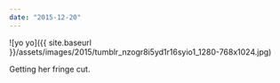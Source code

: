 ```yaml
---
date: "2015-12-20"
---
```


![yo yo]({{ site.baseurl }}/assets/images/2015/tumblr_nzogr8i5yd1r16syio1_1280-768x1024.jpg)

Getting her fringe cut.
